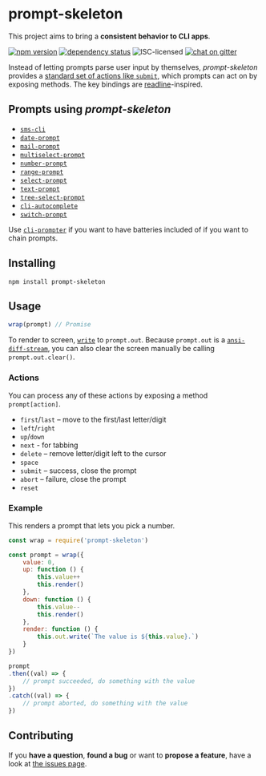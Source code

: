 # prompt-skeleton

This project aims to bring a **consistent behavior to CLI apps**.

[![npm version](https://img.shields.io/npm/v/prompt-skeleton.svg)](https://www.npmjs.com/package/prompt-skeleton)
[![dependency status](https://img.shields.io/david/derhuerst/prompt-skeleton.svg)](https://david-dm.org/derhuerst/prompt-skeleton#info=dependencies)
![ISC-licensed](https://img.shields.io/github/license/derhuerst/prompt-skeleton.svg)
[![chat on gitter](https://badges.gitter.im/derhuerst.svg)](https://gitter.im/derhuerst)

Instead of letting prompts parse user input by themselves, *prompt-skeleton* provides a [standard set of actions like `submit`](#actions), which prompts can act on by exposing methods. The key bindings are [readline](https://de.wikipedia.org/wiki/GNU_readline)-inspired.


## Prompts using *prompt-skeleton*

- [`sms-cli`](https://github.com/derhuerst/sms-cli)
- [`date-prompt`](https://github.com/derhuerst/date-prompt)
- [`mail-prompt`](https://github.com/derhuerst/mail-prompt)
- [`multiselect-prompt`](https://github.com/derhuerst/multiselect-prompt)
- [`number-prompt`](https://github.com/derhuerst/number-prompt)
- [`range-prompt`](https://github.com/derhuerst/range-prompt)
- [`select-prompt`](https://github.com/derhuerst/select-prompt)
- [`text-prompt`](https://github.com/derhuerst/text-prompt)
- [`tree-select-prompt`](https://github.com/derhuerst/tree-select-prompt)
- [`cli-autocomplete`](https://github.com/derhuerst/cli-autocomplete)
- [`switch-prompt`](https://github.com/derhuerst/switch-prompt)

Use [`cli-prompter`](https://github.com/ahdinosaur/cli-prompter) if you want to have batteries included of if you want to chain prompts.


## Installing

```
npm install prompt-skeleton
```


## Usage

```js
wrap(prompt) // Promise
```

To render to screen, [`write`](https://nodejs.org/api/stream.html#stream_writable_write_chunk_encoding_callback) to `prompt.out`. Because `prompt.out` is a [`ansi-diff-stream`](https://www.npmjs.com/package/ansi-diff-stream#usage), you can also clear the screen manually be calling `prompt.out.clear()`.

### Actions

You can process any of these actions by exposing a method `prompt[action]`.

- `first`/`last` – move to the first/last letter/digit
- `left`/`right`
- `up`/`down`
- `next` - for tabbing
- `delete` – remove letter/digit left to the cursor
- `space`
- `submit` – success, close the prompt
- `abort` – failure, close the prompt
- `reset`

### Example

This renders a prompt that lets you pick a number.

```js
const wrap = require('prompt-skeleton')

const prompt = wrap({
	value: 0,
	up: function () {
		this.value++
		this.render()
	},
	down: function () {
		this.value--
		this.render()
	},
	render: function () {
		this.out.write(`The value is ${this.value}.`)
	}
})

prompt
.then((val) => {
	// prompt succeeded, do something with the value
})
.catch((val) => {
	// prompt aborted, do something with the value
})
```


## Contributing

If you **have a question**, **found a bug** or want to **propose a feature**, have a look at [the issues page](https://github.com/derhuerst/prompt-skeleton/issues).
